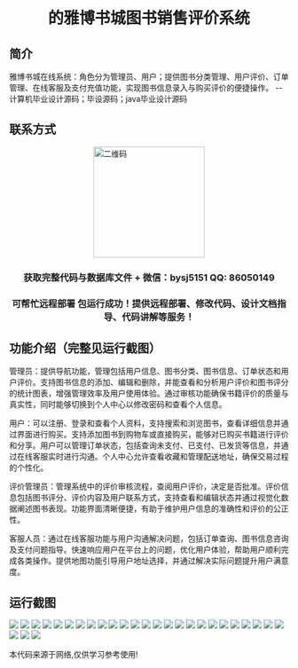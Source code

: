 <p><h1 align="center">的雅博书城图书销售评价系统</h1></p>

## 简介
雅博书城在线系统：角色分为管理员、用户；提供图书分类管理、用户评价、订单管理、在线客服及支付充值功能，实现图书信息录入与购买评价的便捷操作。    --计算机毕业设计源码；毕设源码；java毕业设计源码


## 联系方式
<img src="https://bs-1329754181.cos.ap-shanghai.myqcloud.com/wx.jpg" alt="二维码" style="display: block; margin: 0 auto;" width="200px">
<p><h3 align="center">获取完整代码与数据库文件 + 微信：bysj5151 QQ: 86050149</h3></p>
<p><h3 align="center">可帮忙远程部署 包运行成功！提供远程部署、修改代码、设计文档指导、代码讲解等服务！</h3></p>

## 功能介绍（完整见运行截图）
管理员：提供导航功能，管理包括用户信息、图书分类、图书信息、订单状态和用户评价。支持图书信息的添加、编辑和删除，并能查看和分析用户评价和图书评分的统计图表，增强管理效率及用户使用体验。通过审核功能确保书籍评价的质量与真实性，同时能够切换到个人中心以修改密码和查看个人信息。

用户：可以注册、登录和查看个人资料，支持搜索和浏览图书，查看详细信息并通过界面进行购买。支持添加图书到购物车或直接购买，能够对已购买书籍进行评价和分享。用户可以管理订单状态，包括查询未支付、已支付、已发货等信息，并通过在线客服实时进行沟通。个人中心允许查看收藏和管理配送地址，确保交易过程的个性化。

评价管理员：管理系统中的评价审核流程，查阅用户评价，决定是否批准。评价信息包括图书评分、评价内容及用户联系方式，支持查看和编辑状态并通过视觉化数据阐述图书表现。功能界面清晰便捷，有助于维护用户信息的准确性和评价的公正性。

客服人员：通过在线客服功能与用户沟通解决问题，包括订单查询、图书信息咨询及支付问题指导。快速响应用户在平台上的问题，优化用户体验，帮助用户顺利完成各类操作。提供地图功能引导用户地址选择，并通过解决实际问题提升用户满意度。


## 运行截图
![](https://bs-1329754181.cos.ap-shanghai.myqcloud.com/ssm/YaBoBookCitySalesEvaluationSystem/img/001.jpg)
![](https://bs-1329754181.cos.ap-shanghai.myqcloud.com/ssm/YaBoBookCitySalesEvaluationSystem/img/002.jpg)
![](https://bs-1329754181.cos.ap-shanghai.myqcloud.com/ssm/YaBoBookCitySalesEvaluationSystem/img/003.jpg)
![](https://bs-1329754181.cos.ap-shanghai.myqcloud.com/ssm/YaBoBookCitySalesEvaluationSystem/img/004.jpg)
![](https://bs-1329754181.cos.ap-shanghai.myqcloud.com/ssm/YaBoBookCitySalesEvaluationSystem/img/005.jpg)
![](https://bs-1329754181.cos.ap-shanghai.myqcloud.com/ssm/YaBoBookCitySalesEvaluationSystem/img/006.jpg)
![](https://bs-1329754181.cos.ap-shanghai.myqcloud.com/ssm/YaBoBookCitySalesEvaluationSystem/img/007.jpg)
![](https://bs-1329754181.cos.ap-shanghai.myqcloud.com/ssm/YaBoBookCitySalesEvaluationSystem/img/008.jpg)
![](https://bs-1329754181.cos.ap-shanghai.myqcloud.com/ssm/YaBoBookCitySalesEvaluationSystem/img/009.jpg)
![](https://bs-1329754181.cos.ap-shanghai.myqcloud.com/ssm/YaBoBookCitySalesEvaluationSystem/img/010.jpg)
![](https://bs-1329754181.cos.ap-shanghai.myqcloud.com/ssm/YaBoBookCitySalesEvaluationSystem/img/011.jpg)
![](https://bs-1329754181.cos.ap-shanghai.myqcloud.com/ssm/YaBoBookCitySalesEvaluationSystem/img/012.jpg)
![](https://bs-1329754181.cos.ap-shanghai.myqcloud.com/ssm/YaBoBookCitySalesEvaluationSystem/img/013.jpg)
![](https://bs-1329754181.cos.ap-shanghai.myqcloud.com/ssm/YaBoBookCitySalesEvaluationSystem/img/014.jpg)
![](https://bs-1329754181.cos.ap-shanghai.myqcloud.com/ssm/YaBoBookCitySalesEvaluationSystem/img/015.jpg)
![](https://bs-1329754181.cos.ap-shanghai.myqcloud.com/ssm/YaBoBookCitySalesEvaluationSystem/img/016.jpg)
![](https://bs-1329754181.cos.ap-shanghai.myqcloud.com/ssm/YaBoBookCitySalesEvaluationSystem/img/017.jpg)
![](https://bs-1329754181.cos.ap-shanghai.myqcloud.com/ssm/YaBoBookCitySalesEvaluationSystem/img/018.jpg)
![](https://bs-1329754181.cos.ap-shanghai.myqcloud.com/ssm/YaBoBookCitySalesEvaluationSystem/img/019.jpg)
![](https://bs-1329754181.cos.ap-shanghai.myqcloud.com/ssm/YaBoBookCitySalesEvaluationSystem/img/020.jpg)
![](https://bs-1329754181.cos.ap-shanghai.myqcloud.com/ssm/YaBoBookCitySalesEvaluationSystem/img/021.jpg)
![](https://bs-1329754181.cos.ap-shanghai.myqcloud.com/ssm/YaBoBookCitySalesEvaluationSystem/img/022.jpg)
![](https://bs-1329754181.cos.ap-shanghai.myqcloud.com/ssm/YaBoBookCitySalesEvaluationSystem/img/023.jpg)
![](https://bs-1329754181.cos.ap-shanghai.myqcloud.com/ssm/YaBoBookCitySalesEvaluationSystem/img/024.jpg)
![](https://bs-1329754181.cos.ap-shanghai.myqcloud.com/ssm/YaBoBookCitySalesEvaluationSystem/img/025.jpg)
![](https://bs-1329754181.cos.ap-shanghai.myqcloud.com/ssm/YaBoBookCitySalesEvaluationSystem/img/026.jpg)
![](https://bs-1329754181.cos.ap-shanghai.myqcloud.com/ssm/YaBoBookCitySalesEvaluationSystem/img/027.jpg)
![](https://bs-1329754181.cos.ap-shanghai.myqcloud.com/ssm/YaBoBookCitySalesEvaluationSystem/img/028.jpg)

<p>本代码来源于网络,仅供学习参考使用!</p>
